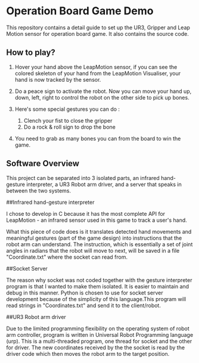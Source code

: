 # Operation Board Game Demo

This repository contains a detail guide to set up the UR3, Gripper and Leap Motion sensor for operation board game. It also contains the source code.


## How to play?

1. Hover your hand above the LeapMotion sensor, if you can see the colored skeleton of your hand from the LeapMotion Visualiser, your hand is now tracked by the sensor. 

2. Do a peace sign to activate the robot. Now you can move your hand up, down, left, right to control the robot on the other side to pick up bones.

3. Here's some special gestures you can do : 
	1. Clench your fist to close the gripper
	2. Do a rock & roll sign to drop the bone

4. You need to grab as many bones you can from the board to win the game.



## Software Overview

This project can be separated into 3 isolated parts, an infrared hand-gesture interpreter, a UR3 Robot arm driver, and a server that speaks in between the two systems. 



##Infrared hand-gesture interpreter

I chose to develop in C because it has the most complete API for LeapMotion - an infrared sensor used in this game to track a user's hand. 

What this piece of code does is it translates detected hand movements and meaningful gestures (part of the game design) into instructions that the robot arm can understand. The instruction, which is essentially a set of joint angles in radians that the robot will move to next, will be saved in a file "Coordinate.txt" where the socket can read from.


##Socket Server

The reason why socket was not coded together with the gesture interpreter program is that I wanted to make them isolated. It is easier to maintain and debug in this manner. Python is chosen to use for socket server development because of the simplicity of this language.This program will read strings in "Coordinates.txt" and send it to the client/robot. 


##UR3 Robot arm driver

Due to the limited programming flexibility on the operating system of robot arm controller, program is written in Universal Robot Programming language (urp). This is a multi-threaded program, one thread for socket and the other for driver. The new coordinates received by the the socket is read by the driver code which then moves the robot arm to the target position.